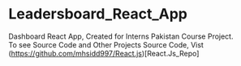 # Leadersboard_React_App
Dashboard React App, Created for Interns Pakistan Course Project.  
To see Source Code and Other Projects Source Code, Vist (https://github.com/mhsidd997/React.js)[React.Js_Repo]
